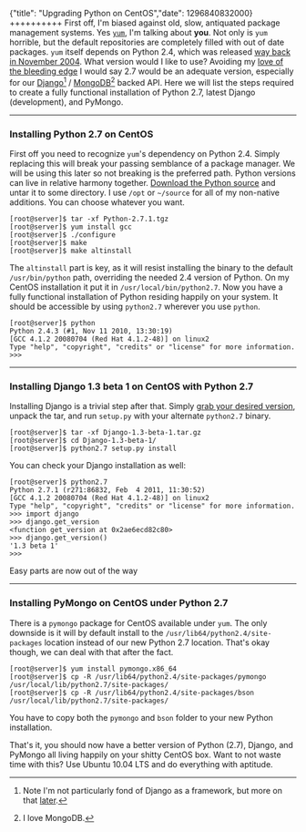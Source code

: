 {"title": "Upgrading Python on CentOS","date": 1296840832000}
++++++++++
First off, I'm biased against old, slow, antiquated package management systems. Yes [`yum`](http://en.wikipedia.org/wiki/Yellowdog_Updater,_Modified), I'm talking about **you**. Not only is `yum` horrible, but the default repositories are completely filled with out of date packages. `yum` itself depends on Python 2.4, which was released [way back in November 2004](http://www.python.org/ftp/python/). What version would I like to use? Avoiding my [love of the bleeding edge](/2010/10/7/W3C-Holding-off-on-HTML5.html) I would say 2.7 would be an adequate version, especially for our [Django](http://www.djangoproject.com/)[^1] / [MongoDB](http://www.mongodb.org/)[^2] backed API. Here we will list the steps required to create a fully functional installation of Python 2.7, latest Django (development), and PyMongo.

***

### Installing Python 2.7 on CentOS

First off you need to recognize `yum`'s dependency on Python 2.4. Simply replacing this will break your passing semblance of a package manager. We will be using this later so not breaking is the preferred path. Python versions can live in relative harmony together. [Download the Python source](http://www.python.org/download/) and untar it to some directory. I use `/opt` or `~/source` for all of my non-native additions. You can choose whatever you want.

    [root@server]$ tar -xf Python-2.7.1.tgz
    [root@server]$ yum install gcc
    [root@server]$ ./configure
    [root@server]$ make
    [root@server]$ make altinstall

The `altinstall` part is key, as it will resist installing the binary to the default `/usr/bin/python` path, overriding the needed 2.4 version of Python. On my CentOS installation it put it in `/usr/local/bin/python2.7`. Now you have a fully functional installation of Python residing happily on your system. It should be accessible by using `python2.7` wherever you use `python`.

    [root@server]$ python
    Python 2.4.3 (#1, Nov 11 2010, 13:30:19)
    [GCC 4.1.2 20080704 (Red Hat 4.1.2-48)] on linux2
    Type "help", "copyright", "credits" or "license" for more information.
    >>>

***

### Installing Django 1.3 beta 1 on CentOS with Python 2.7

Installing Django is a trivial step after that. Simply [grab your desired version](http://www.djangoproject.com/download/), unpack the tar, and run `setup.py` with your alternate `python2.7` binary.

    [root@server]$ tar -xf Django-1.3-beta-1.tar.gz
    [root@server]$ cd Django-1.3-beta-1/
    [root@server]$ python2.7 setup.py install

You can check your Django installation as well:

    [root@server]$ python2.7
    Python 2.7.1 (r271:86832, Feb  4 2011, 11:30:52)
    [GCC 4.1.2 20080704 (Red Hat 4.1.2-48)] on linux2
    Type "help", "copyright", "credits" or "license" for more information.
    >>> import django
    >>> django.get_version
    <function get_version at 0x2ae6ecd82c80>
    >>> django.get_version()
    '1.3 beta 1'
    >>>

Easy parts are now out of the way

***

### Installing PyMongo on CentOS under Python 2.7

There is a `pymongo` package for CentOS available under `yum`. The only downside is it will by default install to the `/usr/lib64/python2.4/site-packages` location instead of our new Python 2.7 location. That's okay though, we can deal with that after the fact.

    [root@server]$ yum install pymongo.x86_64
    [root@server]$ cp -R /usr/lib64/python2.4/site-packages/pymongo /usr/local/lib/python2.7/site-packages/
    [root@server]$ cp -R /usr/lib64/python2.4/site-packages/bson /usr/local/lib/python2.7/site-packages/

You have to copy both the `pymongo` and `bson` folder to your new Python installation.

That's it, you should now have a better version of Python (2.7), Django, and PyMongo all living happily on your shitty CentOS box. Want to not waste time with this? Use Ubuntu 10.04 LTS and do everything with aptitude.

 [^1]: Note I'm not particularly fond of Django as a framework, but more on that [later](http://en.wikipedia.org/wiki/Future).

 [^2]: I love MongoDB.